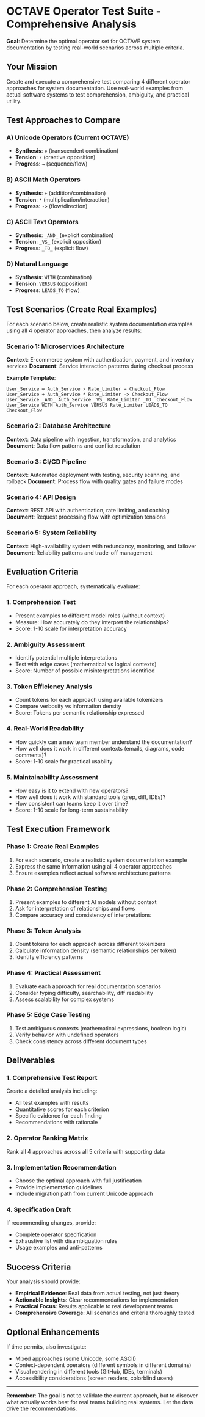 # OCTAVE Operator Test Suite - Comprehensive Analysis

**Goal**: Determine the optimal operator set for OCTAVE system documentation by testing real-world scenarios across multiple criteria.

## Your Mission

Create and execute a comprehensive test comparing 4 different operator approaches for system documentation. Use real-world examples from actual software systems to test comprehension, ambiguity, and practical utility.

## Test Approaches to Compare

### A) Unicode Operators (Current OCTAVE)
- **Synthesis**: `⊕` (transcendent combination)
- **Tension**: `⚡` (creative opposition) 
- **Progress**: `→` (sequence/flow)

### B) ASCII Math Operators
- **Synthesis**: `+` (addition/combination)
- **Tension**: `*` (multiplication/interaction)
- **Progress**: `->` (flow/direction)

### C) ASCII Text Operators  
- **Synthesis**: `_AND_` (explicit combination)
- **Tension**: `_VS_` (explicit opposition)
- **Progress**: `_TO_` (explicit flow)

### D) Natural Language
- **Synthesis**: `WITH` (combination)
- **Tension**: `VERSUS` (opposition)
- **Progress**: `LEADS_TO` (flow)

## Test Scenarios (Create Real Examples)

For each scenario below, create realistic system documentation examples using all 4 operator approaches, then analyze results:

### Scenario 1: Microservices Architecture
**Context**: E-commerce system with authentication, payment, and inventory services
**Document**: Service interaction patterns during checkout process

**Example Template**:
```
User_Service ⊕ Auth_Service ⚡ Rate_Limiter → Checkout_Flow
User_Service + Auth_Service * Rate_Limiter -> Checkout_Flow  
User_Service _AND_ Auth_Service _VS_ Rate_Limiter _TO_ Checkout_Flow
User_Service WITH Auth_Service VERSUS Rate_Limiter LEADS_TO Checkout_Flow
```

### Scenario 2: Database Architecture
**Context**: Data pipeline with ingestion, transformation, and analytics
**Document**: Data flow patterns and conflict resolution

### Scenario 3: CI/CD Pipeline
**Context**: Automated deployment with testing, security scanning, and rollback
**Document**: Process flow with quality gates and failure modes

### Scenario 4: API Design
**Context**: REST API with authentication, rate limiting, and caching
**Document**: Request processing flow with optimization tensions

### Scenario 5: System Reliability
**Context**: High-availability system with redundancy, monitoring, and failover
**Document**: Reliability patterns and trade-off management

## Evaluation Criteria

For each operator approach, systematically evaluate:

### 1. Comprehension Test
- Present examples to different model roles (without context)
- Measure: How accurately do they interpret the relationships?
- Score: 1-10 scale for interpretation accuracy

### 2. Ambiguity Assessment  
- Identify potential multiple interpretations
- Test with edge cases (mathematical vs logical contexts)
- Score: Number of possible misinterpretations identified

### 3. Token Efficiency Analysis
- Count tokens for each approach using available tokenizers
- Compare verbosity vs information density
- Score: Tokens per semantic relationship expressed

### 4. Real-World Readability
- How quickly can a new team member understand the documentation?
- How well does it work in different contexts (emails, diagrams, code comments)?
- Score: 1-10 scale for practical usability

### 5. Maintainability Assessment
- How easy is it to extend with new operators?
- How well does it work with standard tools (grep, diff, IDEs)?
- How consistent can teams keep it over time?
- Score: 1-10 scale for long-term sustainability

## Test Execution Framework

### Phase 1: Create Real Examples
1. For each scenario, create a realistic system documentation example
2. Express the same information using all 4 operator approaches
3. Ensure examples reflect actual software architecture patterns

### Phase 2: Comprehension Testing
1. Present examples to different AI models without context
2. Ask for interpretation of relationships and flows
3. Compare accuracy and consistency of interpretations

### Phase 3: Token Analysis
1. Count tokens for each approach across different tokenizers
2. Calculate information density (semantic relationships per token)
3. Identify efficiency patterns

### Phase 4: Practical Assessment
1. Evaluate each approach for real documentation scenarios
2. Consider typing difficulty, searchability, diff readability
3. Assess scalability for complex systems

### Phase 5: Edge Case Testing
1. Test ambiguous contexts (mathematical expressions, boolean logic)
2. Verify behavior with undefined operators
3. Check consistency across different document types

## Deliverables

### 1. Comprehensive Test Report
Create a detailed analysis including:
- All test examples with results
- Quantitative scores for each criterion
- Specific evidence for each finding
- Recommendations with rationale

### 2. Operator Ranking Matrix
Rank all 4 approaches across all 5 criteria with supporting data

### 3. Implementation Recommendation
- Choose the optimal approach with full justification
- Provide implementation guidelines
- Include migration path from current Unicode approach

### 4. Specification Draft
If recommending changes, provide:
- Complete operator specification
- Exhaustive list with disambiguation rules
- Usage examples and anti-patterns

## Success Criteria

Your analysis should provide:
- **Empirical Evidence**: Real data from actual testing, not just theory
- **Actionable Insights**: Clear recommendations for implementation
- **Practical Focus**: Results applicable to real development teams
- **Comprehensive Coverage**: All scenarios and criteria thoroughly tested

## Optional Enhancements

If time permits, also investigate:
- Mixed approaches (some Unicode, some ASCII)
- Context-dependent operators (different symbols in different domains)
- Visual rendering in different tools (GitHub, IDEs, terminals)
- Accessibility considerations (screen readers, colorblind users)

---

**Remember**: The goal is not to validate the current approach, but to discover what actually works best for real teams building real systems. Let the data drive the recommendations.